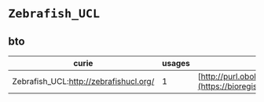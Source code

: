 # `Zebrafish_UCL`
## bto
| curie                                  |   usages | nodes                                                                                                           |
|----------------------------------------|----------|-----------------------------------------------------------------------------------------------------------------|
| Zebrafish_UCL:http://zebrafishucl.org/ |        1 | [http://purl.obolibrary.org/obo/BTO:0006432](https://bioregistry.io/http://purl.obolibrary.org/obo/BTO:0006432) |
